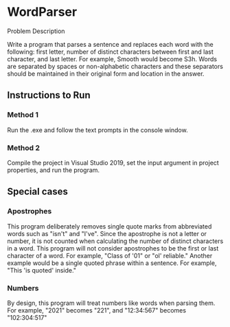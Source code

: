 # WordParser
 Problem Description
 
 Write a program that parses a sentence and replaces each word with the following:
 first letter, number of distinct characters between first and last character, and last letter. For example, Smooth would become S3h.
 Words are separated by spaces or non-alphabetic characters and these separators should be maintained in their original form and location in the answer.

## Instructions to Run
### Method 1
Run the .exe and follow the text prompts in the console window.

### Method 2
Compile the project in Visual Studio 2019, set the input argument in project properties, and run the program.

## Special cases
### Apostrophes
This program deliberately removes single quote marks from abbreviated words such as "isn't" and "I've".
Since the apostrophe is not a letter or number, it is not counted when calculating the number of distinct characters in a word.
This program will not consider apostrophes to be the first or last character of a word. For example, "Class of '01" or "ol' reliable."
Another example would be a single quoted phrase within a sentence. For example, "This 'is quoted' inside."

### Numbers
By design, this program will treat numbers like words when parsing them. For example, "2021" becomes "221", and "12:34:567" becomes "102:304:517"